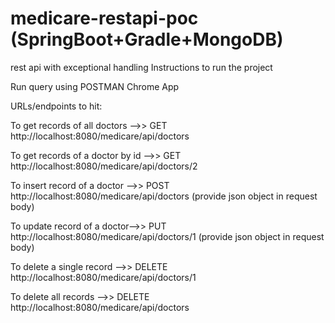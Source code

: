 # medicare-restapi-poc (SpringBoot+Gradle+MongoDB)
rest api with exceptional handling
Instructions to run the project

Run query using POSTMAN Chrome App

URLs/endpoints to hit:

To get records of all doctors -->> GET http://localhost:8080/medicare/api/doctors

To get records of a doctor by id -->> GET http://localhost:8080/medicare/api/doctors/2

To insert record of a doctor -->> POST http://localhost:8080/medicare/api/doctors (provide json object in request body)

To update record of a doctor-->> PUT http://localhost:8080/medicare/api/doctors/1 (provide json object in request body)

To delete a single record -->> DELETE http://localhost:8080/medicare/api/doctors/1

To delete all records -->> DELETE http://localhost:8080/medicare/api/doctors
